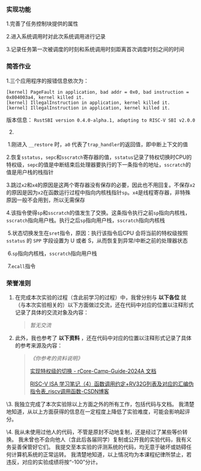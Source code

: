 ### 实现功能

1.完善了任务控制块提供的属性

2.进入系统调用时对此次系统调用进行记录

3.记录任务第一次被调度的时刻和系统调用时刻距离首次调度时刻之间的时间

### 简答作业

1.三个应用程序的报错信息依次为：

```
[kernel] PageFault in application, bad addr = 0x0, bad instruction = 0x804003a4, kernel killed it.
[kernel] IllegalInstruction in application, kernel killed it.
[kernel] IllegalInstruction in application, kernel killed it.
```

版本信息： `RustSBI version 0.4.0-alpha.1, adapting to RISC-V SBI v2.0.0`

2.

​	1.刚进入 `__restore` 时，`a0` 代表了`trap_handler`的返回值，即中断上下文的值

​	2.恢复`sstatus`，`sepc`和`sscratch`寄存器的值，`sstatus`记录了特权切换时CPU的特权级，`sepc`的值是中断结束后处理器要执行的下一条指令的地址，`sscratch`的值是用户栈的栈指针

​    3.跳过`x2`和`x4`的原因是这两个寄存器没有保存的必要，因此也不用回复。不保存`x2`的原因是因为`x2`在函数运行过程中指向内核栈指针`sp`。`x4`是线程寄存器，非特殊原因一般不会用到，所以无需保存

​    4.该指令使得`sp`和`sscratch`的值发生了交换。这条指令执行之前`sp`指向内核栈，`sscratch`指向用户栈。执行之后`sp`指向用户栈，`sscratch`指向内核栈

​    5.状态切换发生在`sret`指令，原因：执行该指令后CPU 会将当前的特权级按照 `sstatus` 的 `SPP` 字段设置为 U 或者 S，从而恢复到异常/中断之前的处理器状态

​    6.`sp`指向内核栈，`sscratch`指向用户栈

​    7.`ecall`指令

### 荣誉准则

1. 在完成本次实验的过程（含此前学习的过程）中，我曾分别与 **以下各位** 就（与本次实验相关的）以下方面做过交流，还在代码中对应的位置以注释形式记录了具体的交流对象及内容：

   > *暂无交流*

2. 此外，我也参考了 **以下资料** ，还在代码中对应的位置以注释形式记录了具体的参考来源及内容：

   > *《你参考的资料说明》*
   >
   > [实现特权级的切换 - rCore-Camp-Guide-2024A 文档](https://learningos.cn/rCore-Camp-Guide-2024A/chapter2/4trap-handling.html)
   >
   > [RISC-V ISA 学习笔记（4）函数调用约定+RV32G列表及对应的汇编伪指令表_riscv调用函数-CSDN博客](https://blog.csdn.net/new_horizon_/article/details/91814223)

\3. 我独立完成了本次实验除以上方面之外的所有工作，包括代码与文档。 我清楚地知道，从以上方面获得的信息在一定程度上降低了实验难度，可能会影响起评分。

\4. 我从未使用过他人的代码，不管是原封不动地复制，还是经过了某些等价转换。 我未曾也不会向他人（含此后各届同学）复制或公开我的实验代码，我有义务妥善保管好它们。 我提交至本实验的评测系统的代码，均无意于破坏或妨碍任何计算机系统的正常运转。 我清楚地知道，以上情况均为本课程纪律所禁止，若违反，对应的实验成绩将按“-100”分计。